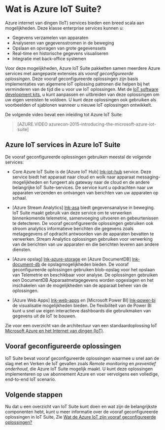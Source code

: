 <properties
    pageTitle="Overzicht Microsoft Azure IoT Suite | Microsoft Azure"
    description="Overzicht van de Azure IoT Suite biedt internet dingen vooraf geconfigureerde oplossingen om te verzamelen, analyseren, en opslag van gegevens bieden visualisaties en integreren met andere systemen."
    services=""
    suite="iot-suite"
    documentationCenter=""
    authors="dominicbetts"
    manager="timlt"
    editor=""/>

<tags
     ms.service="iot-suite"
     ms.devlang="na"
     ms.topic="get-started-article"
     ms.tgt_pltfrm="na"
     ms.workload="na"
     ms.date="08/09/2016"
     ms.author="dobett"/>

# <a name="what-is-azure-iot-suite"></a>Wat is Azure IoT Suite?

Azure internet van dingen (IoT) services bieden een breed scala aan mogelijkheden. Deze klasse enterprise services kunnen u:

- Gegevens verzamelen van apparaten
- Analyseren van gegevensstromen in de beweging
- Opslaan en opvragen van grote gegevenssets
- Real-time en historische gegevens visualiseren
- Integratie met back-office systemen

Voor deze mogelijkheden, Azure IoT Suite pakketten samen meerdere Azure services met aangepaste extensies als *vooraf geconfigureerde oplossingen*. Deze vooraf geconfigureerde oplossingen zijn basis implementaties van algemene IoT oplossing patronen die helpen bij het verminderen van de tijd die u voor uw IoT oplossingen. Met de [IoT software development kits][lnk-sdks], u kunt aanpassen en uitbreiden van deze oplossingen om uw eigen vereisten te voldoen. U kunt deze oplossingen ook gebruiken als voorbeelden of sjablonen wanneer u nieuwe IoT oplossingen ontwikkelt.

De volgende video bevat een inleiding tot Azure IoT Suite:

> [AZURE.VIDEO azurecon-2015-introducing-the-microsoft-azure-iot-suite]

## <a name="azure-iot-services-in-azure-iot-suite"></a>Azure IoT services in Azure IoT Suite

De vooraf geconfigureerde oplossingen gebruiken meestal de volgende services:

- Core Azure IoT Suite is de [Azure IoT Hub] [ lnk-iot-hub] service. Deze service biedt het apparaat naar cloud en wolk naar apparaat messaging-mogelijkheden en fungeert als gateway naar de cloud en de andere belangrijke IoT Suite-services. De service kunt u opdrachten naar uw apparaten verzenden en ontvangen van berichten van uw apparaten op schaal.

- [Azure Stream Analytics] [ lnk-asa] biedt gegevensanalyse in beweging. IoT Suite maakt gebruik van deze service om te verwerken binnenkomende telemetrie, samenvoeging uitvoeren en gebeurtenissen te detecteren. De vooraf geconfigureerde oplossingen gebruiken ook stroom analytics informatieve berichten die gegevens zoals metagegevens of opdracht antwoorden van de apparaten bevatten te verwerken. Stream Analytics oplossingen gebruiken voor verwerking van de berichten van uw apparaten en die berichten leveren aan andere diensten.

- [Azure opslag] [ lnk-azure-storage] en [Azure DocumentDB] [ lnk-document-db] de opslagmogelijkheden bieden. De vooraf geconfigureerde oplossingen gebruiken blob-opslag voor het opslaan van Telemetrie en beschikbaar voor analyse. De oplossingen gebruiken een DocumentDB Apparaatmetagegevens worden opgeslagen en het inschakelen van de mogelijkheden van de apparaat beheer van de oplossingen.

- [Azure Web Apps] [ lnk-web-apps] en [Microsoft Power BI] [ lnk-power-bi] de visualisatie mogelijkheden bieden. De flexibiliteit van de Power BI kunt u snel uw eigen interactieve dashboards die gebruikmaken van gegevens uit de IoT te bouwen.

Zie voor een overzicht van de architectuur van een standaardoplossing IoT [Microsoft Azure en het Internet van dingen (IoT)][iot-suite-what-is-azure-iot].

## <a name="preconfigured-solutions"></a>Vooraf geconfigureerde oplossingen

IoT Suite bevat vooraf geconfigureerde oplossingen waarmee u snel aan de slag met en Verken de IoT gevallen zoals *Remote monitoring* en *preventief onderhoud*, die Azure IoT Suite mogelijk maakt. U kunt deze oplossingen implementeren op uw abonnement Azure en voer vervolgens een volledige, end-to-end IoT scenario.

## <a name="next-steps"></a>Volgende stappen

Nu dat u een overzicht van IoT Suite kunt doen en wat zijn de belangrijkste componenten hebt, kunt u meer informatie over de vooraf geconfigureerde oplossingen in IoT Suite, Zie [Wat de Azure IoT zijn vooraf geconfigureerde oplossingen?][lnk-what-are-preconfig]

[lnk-sdks]: https://azure.microsoft.com/documentation/articles/iot-hub-sdks-summary/
[lnk-iot-hub]: https://azure.microsoft.com/documentation/services/iot-hub/
[lnk-asa]: https://azure.microsoft.com/documentation/services/stream-analytics/
[lnk-azure-storage]: https://azure.microsoft.com/documentation/services/storage/
[lnk-document-db]: https://azure.microsoft.com/documentation/services/documentdb/
[lnk-power-bi]: https://powerbi.microsoft.com/
[lnk-web-apps]: https://azure.microsoft.com/documentation/services/app-service/web/
[iot-suite-what-is-azure-iot]: iot-suite-what-is-azure-iot.md
[lnk-what-are-preconfig]: iot-suite-what-are-preconfigured-solutions.md
